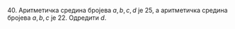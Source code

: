 $40.$ Аритметичка средина бројева $a, b, c, d$ је $25$, а аритметичка средина бројева $a, b, c$ je $22$. Одредити $d$.